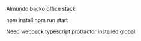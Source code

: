 Almundo backo office stack

npm install
npm run start

Need webpack typescript protractor installed global
